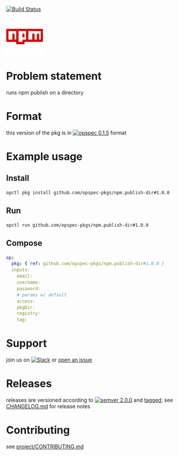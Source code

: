 [![Build Status](https://travis-ci.org/opspec-pkgs/npm.publish-dir.svg?branch=master)](https://travis-ci.org/opspec-pkgs/npm.publish-dir)

<img src="icon.svg" alt="icon" height="100px">

# Problem statement

runs npm publish on a directory

# Format

this version of the pkg is in [![opspec 0.1.5](https://img.shields.io/badge/opspec-0.1.5-brightgreen.svg?colorA=6b6b6b&colorB=fc16be)](https://opspec.io/0.1.5/packages.html) format

# Example usage

## Install

```shell
opctl pkg install github.com/opspec-pkgs/npm.publish-dir#1.0.0
```

## Run

```
opctl run github.com/opspec-pkgs/npm.publish-dir#1.0.0
```

## Compose

```yaml
op:
  pkg: { ref: github.com/opspec-pkgs/npm.publish-dir#1.0.0 }
  inputs:
    email:
    username:
    password:
    # params w/ default
    access:
    pkgDir:
    registry:
    tag:
```

# Support

join us on
[![Slack](https://opspec-slackin.herokuapp.com/badge.svg)](https://opspec-slackin.herokuapp.com/)
or
[open an issue](https://github.com/opspec-pkgs/npm.publish-dir/issues)

# Releases

releases are versioned according to
[![semver 2.0.0](https://img.shields.io/badge/semver-2.0.0-brightgreen.svg)](http://semver.org/spec/v2.0.0.html)
and [tagged](https://git-scm.com/book/en/v2/Git-Basics-Tagging); see
[CHANGELOG.md](CHANGELOG.md) for release notes

# Contributing

see
[project/CONTRIBUTING.md](https://github.com/opspec-pkgs/project/blob/master/CONTRIBUTING.md)
